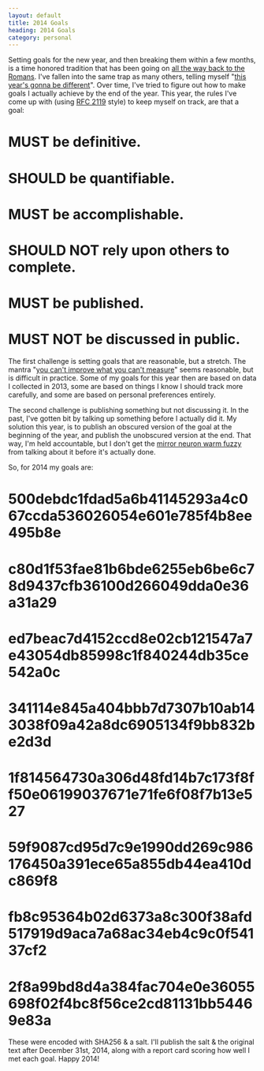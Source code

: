 ```yaml
---
layout: default
title: 2014 Goals
heading: 2014 Goals
category: personal
---
```

Setting goals for the new year, and then breaking them within a few months, is a time honored tradition that has been going on [all the way back to the Romans][resolutions].  I've fallen into the same trap as many others, telling myself "[this year's gonna be different][xkcd]".  Over time, I've tried to figure out how to make goals I actually achieve by the end of the year.  This year, the rules I've come up with (using [RFC 2119][rfc] style) to keep myself on track, are that a goal:

 # MUST be definitive.
 # SHOULD be quantifiable.
 # MUST be accomplishable.
 # SHOULD NOT rely upon others to complete.
 # MUST be published.
 # MUST NOT be discussed in public.

The first challenge is setting goals that are reasonable, but a stretch.  The mantra "[you can't improve what you can't measure][measure]" seems reasonable, but is difficult in practice.  Some of my goals for this year then are based on data I collected in 2013, some are based on things I know I should track more carefully, and some are based on personal preferences entirely.

The second challenge is publishing something but not discussing it.  In the past, I've gotten bit by talking up something before I actually did it.  My solution this year, is to publish an obscured version of the goal at the beginning of the year, and publish the unobscured version at the end.  That way, I'm held accountable, but I don't get the [mirror neuron warm fuzzy][neurons] from talking about it before it's actually done.

So, for 2014 my goals are:

 # 500debdc1fdad5a6b41145293a4c067ccda536026054e601e785f4b8ee495b8e
 # c80d1f53fae81b6bde6255eb6be6c78d9437cfb36100d266049dda0e36a31a29
 # ed7beac7d4152ccd8e02cb121547a7e43054db85998c1f840244db35ce542a0c
 # 341114e845a404bbb7d7307b10ab143038f09a42a8dc6905134f9bb832be2d3d
 # 1f814564730a306d48fd14b7c173f8ff50e06199037671e71fe6f08f7b13e527
 # 59f9087cd95d7c9e1990dd269c986176450a391ece65a855db44ea410dc869f8
 # fb8c95364b02d6373a8c300f38afd517919d9aca7a68ac34eb4c9c0f54137cf2
 # 2f8a99bd8d4a384fac704e0e36055698f02f4bc8f56ce2cd81131bb54469e83a

These were encoded with SHA256 & a salt.  I'll publish the salt & the original text after December 31st, 2014, along with a report card scoring how well I met each goal.  Happy 2014!

[resolutions]: http://en.wikipedia.org/wiki/New_Year's_resolution "No, really."
[rfc]: http://www.ietf.org/rfc/rfc2119.txt "I still think KINDA and MAYBE would be helpful"
[neurons]: http://sivers.org/zipit "Don't Google 'mirror neuron goal setting' unless you want to be depressed"
[xkcd]: http://xkcd.com/1154/ "Obligatory XKCD reference"
[measure]: http://en.wikipedia.org/wiki/W._Edwards_Deming "Yes, yes, I know its a misquote"
